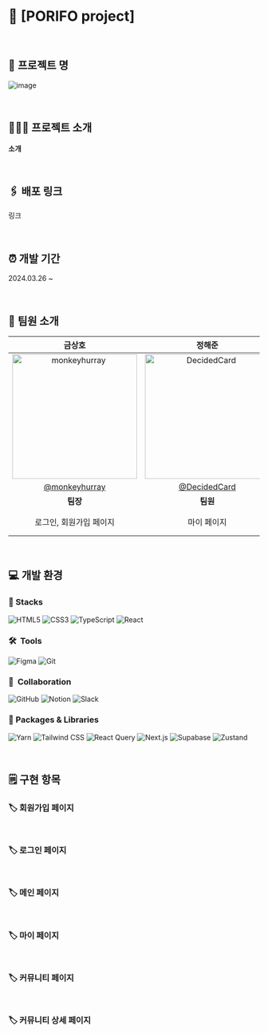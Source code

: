 # 🐬 [PORIFO project]

<br>

## 📌 프로젝트 명
![image](https://github.com/DecidedCard/Porifo/assets/154851474/d3c28718-71fb-4e21-960b-c0179eeee249)



<br>

## 💁🏻‍♀️ 프로젝트 소개

**소개**


<br>

## 🖇️ 배포 링크

링크

<br>

## ⏰ 개발 기간

2024.03.26 ~


<br>

## 🍑 팀원 소개

|                  **금상호**                  |             **정해준**             |                 **한은범**                 |               **이지은**                |
| :------------------------------------------: | :--------------------------------: | :----------------------------------------: | :-------------------------------------: |
| <a href="https://github.com/monkeyhurray"><img src="https://github.com/monkeyhurray.png" alt="monkeyhurray" width="250" height="250" border="0"></a> | <a href="https://github.com/DecidedCard"><img src="https://github.com/DecidedCard.png" alt="DecidedCard" width="250" height="250" border="0" /></a> | <a href="https://github.com/CodHan"><img src="https://github.com/CodHan.png" alt="CodHan" width="250" height="250" border="0"></a> |<a href="https://github.com/leejieun2023"><img src="https://github.com/leejieun2023.png" alt="leejieun2023" width="250" height="250" border="0"></a> |
| [@monkeyhurray](https://github.com/monkeyhurray) | [@DecidedCard](https://github.com/DecidedCard) | [@CodHan](https://github.com/CodHan) | [@leejieun2023](https://github.com/leejieun2023)|
|                     **팀장**                     |                **팀원**                |                    **팀장**                    |                  **팀원**                  |
|                   로그인, 회원가입 페이지                   |              마이 페이지            |                  커뮤니티, 상세 페이지                 |                메인, 소개 페이지,<br>Readme 작성                |


<br>

## 💻 개발 환경
### 🚀  Stacks
![HTML5](https://img.shields.io/badge/html5-E34F26?style=plastic&logo=html5&logoColor=white) ![CSS3](https://img.shields.io/badge/css-1572B6?style=plastic&logo=css3&logoColor=white) ![TypeScript](https://img.shields.io/badge/TypeScript-3178C6?style=plastic&logo=typescript&logoColor=white) ![React](https://img.shields.io/badge/React-61DAFB?style=plastic&logo=react&logoColor=white)

### 🛠  Tools
![Figma](https://img.shields.io/badge/Figma-F24E1E?style=plastic&logo=figma&logoColor=white) ![Git](https://img.shields.io/badge/Git-F05032?style=plastic&logo=git&logoColor=white)

### 👥  Collaboration
![GitHub](https://img.shields.io/badge/GitHub-181717?style=plastic&logo=github&logoColor=white) ![Notion](https://img.shields.io/badge/Notion-000000?style=plastic&logo=notion&logoColor=white) ![Slack](https://img.shields.io/badge/Slack-4A154B?style=plastic&logo=slack&logoColor=white)

### 📂 Packages & Libraries
![Yarn](https://img.shields.io/badge/Yarn-2C8EBB?style=plastic&logo=yarn&logoColor=white) ![Tailwind CSS](https://img.shields.io/badge/Tailwind_CSS-06B6D4?style=plastic&logo=tailwind-css&logoColor=white) ![React Query](https://img.shields.io/badge/React_Query-FF4154?style=plastic&logo=react-query&logoColor=white) ![Next.js](https://img.shields.io/badge/Next.js-000000?style=plastic&logo=next.js&logoColor=white) ![Supabase](https://img.shields.io/badge/Supabase-3ECF8E?style=plastic&logo=supabase&logoColor=white) ![Zustand](https://img.shields.io/badge/Zustand-764ABC?style=plastic&logo=react&logoColor=white)

<br>

## 🗒️ 구현 항목

### 🏷️ 회원가입 페이지

<br>

### 🏷️ 로그인 페이지

<br>

### 🏷️ 메인 페이지

<br>

### 🏷️ 마이 페이지

<br>

### 🏷️ 커뮤니티 페이지

<br>

### 🏷️ 커뮤니티 상세 페이지
